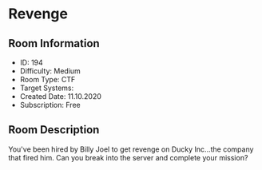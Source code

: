 ﻿# Revenge

## Room Information
- ID: 194
- Difficulty: Medium
- Room Type: CTF
- Target Systems: 
- Created Date: 11.10.2020
- Subscription: Free

## Room Description
You've been hired by Billy Joel to get revenge on Ducky Inc...the company that fired him. Can you break into the server and complete your mission?
